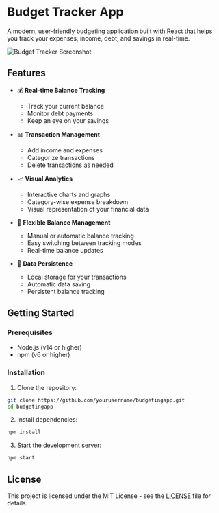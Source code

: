 # Budget Tracker App

A modern, user-friendly budgeting application built with React that helps you track your expenses, income, debt, and savings in real-time.

![Budget Tracker Screenshot](public/screenshot.png)

## Features

- 💰 **Real-time Balance Tracking**
  - Track your current balance
  - Monitor debt payments
  - Keep an eye on your savings

- 📊 **Transaction Management**
  - Add income and expenses
  - Categorize transactions
  - Delete transactions as needed

- 📈 **Visual Analytics**
  - Interactive charts and graphs
  - Category-wise expense breakdown
  - Visual representation of your financial data

- 🔄 **Flexible Balance Management**
  - Manual or automatic balance tracking
  - Easy switching between tracking modes
  - Real-time balance updates

- 💾 **Data Persistence**
  - Local storage for your transactions
  - Automatic data saving
  - Persistent balance tracking

## Getting Started

### Prerequisites

- Node.js (v14 or higher)
- npm (v6 or higher)

### Installation

1. Clone the repository:
```bash
git clone https://github.com/yourusername/budgetingapp.git
cd budgetingapp
```

2. Install dependencies:
```bash
npm install
```

3. Start the development server:
```bash
npm start
```

## License

This project is licensed under the MIT License - see the [LICENSE](LICENSE) file for details.
